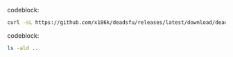 


codeblock:
```bash
curl -sL https://github.com/x186k/deadsfu/releases/latest/download/deadsfu-darwin-arm64.tar.gz | tar xvz
```




codeblock:
```bash
ls -ald ..
```



